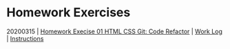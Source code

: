 # Homework Exercises

20200315 | [Homework Execise 01 HTML CSS Git: Code Refactor](../homework/docs/02/portfolio.html) | [Work Log](../homework/docs/02/ADJ_LOG.md) | [Instructions](../homework/docs/02/README.md)  
